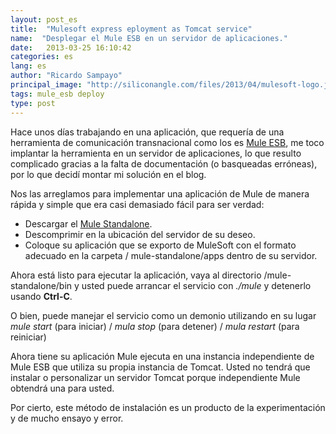```yaml
---
layout: post_es
title:  "Mulesoft express eployment as Tomcat service"
name:  "Desplegar el Mule ESB en un servidor de aplicaciones."
date:   2013-03-25 16:10:42
categories: es
lang: es
author: "Ricardo Sampayo"
principal_image: "http://siliconangle.com/files/2013/04/mulesoft-logo.jpg"
tags: mule_esb deploy
type: post
---
```


Hace unos días trabajando en una aplicación, que requería de una herramienta de comunicación transnacional como los es [Mule ESB](http://www.mulesoft.org/), me toco implantar la herramienta en un servidor de aplicaciones, lo que resulto complicado gracias a la falta de documentación (o basqueadas erróneas), por lo que decidí montar mi solución en el blog. 

Nos las arreglamos para implementar una aplicación de Mule de manera rápida y simple que era casi demasiado fácil para ser verdad:

* Descargar el [Mule Standalone](http://www.mulesoft.org/download-mule-esb-community-edition).
* Descomprimir en la ubicación del servidor de su deseo.
* Coloque su aplicación que se exporto de MuleSoft con el formato adecuado en la carpeta / mule-standalone/apps dentro de su servidor.


Ahora está listo para ejecutar la aplicación, vaya al directorio /mule-standalone/bin y usted puede arrancar el servicio con *./mule* y detenerlo usando **Ctrl-C**.

O bien, puede manejar el servicio como un demonio utilizando en su lugar *mule start* (para iniciar) / *mula stop* (para detener) / *mula restart* (para reiniciar)

Ahora tiene su aplicación Mule ejecuta en una instancia independiente de Mule ESB que utiliza su propia instancia de Tomcat. Usted no tendrá que instalar o personalizar un servidor Tomcat porque independiente Mule obtendrá una para usted.

Por cierto, este método de instalación es un producto de la experimentación y de mucho ensayo y error.
